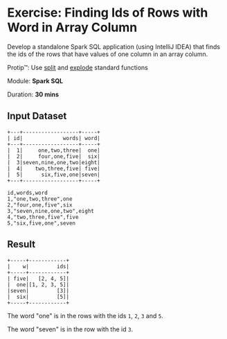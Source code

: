 # Exercise: Finding Ids of Rows with Word in Array Column

Develop a standalone Spark SQL application (using IntelliJ IDEA) that finds the ids of the rows that have values of one column in an array column.

Protip™: Use [split](http://spark.apache.org/docs/latest/api/scala/index.html#org.apache.spark.sql.functions$) and [explode](http://spark.apache.org/docs/latest/api/scala/index.html#org.apache.spark.sql.functions$) standard functions

Module: **Spark SQL**

Duration: **30 mins**

## Input Dataset

```text
+---+------------------+-----+
| id|             words| word|
+---+------------------+-----+
|  1|     one,two,three|  one|
|  2|     four,one,five|  six|
|  3|seven,nine,one,two|eight|
|  4|    two,three,five| five|
|  5|      six,five,one|seven|
+---+------------------+-----+
```

```text
id,words,word
1,"one,two,three",one
2,"four,one,five",six
3,"seven,nine,one,two",eight
4,"two,three,five",five
5,"six,five,one",seven
```

## Result

```text
+-----+------------+
|    w|         ids|
+-----+------------+
| five|   [2, 4, 5]|
|  one|[1, 2, 3, 5]|
|seven|         [3]|
|  six|         [5]|
+-----+------------+
```

The word "one" is in the rows with the ids `1`, `2`, `3` and `5`.

The word "seven" is in the row with the id `3`.

<!--
## Solution

```text
val data = spark.read.option("header", true).option("inferSchema", true).csv("words.csv")
val words = data.withColumn("w", explode(split($"words", ",")))
val solution = words
  .join(data.select($"word" as "w"), Seq("w"))
  .groupBy("w")
  .agg(array_sort(collect_set($"id")) as "ids")
  .orderBy("w")
```

-->
